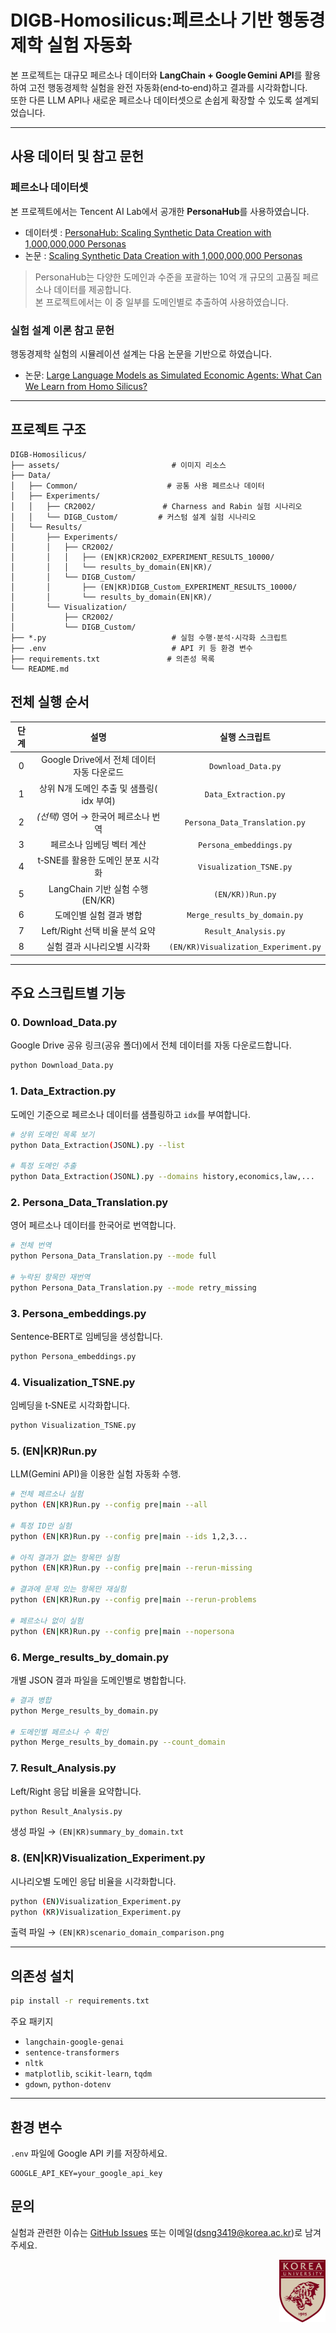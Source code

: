 # DIGB‑Homosilicus:페르소나 기반 행동경제학 실험 자동화

본 프로젝트는 대규모 페르소나 데이터와 **LangChain + Google Gemini API**를 활용하여 
고전 행동경제학 실험을 완전 자동화(end‑to‑end)하고 결과를 시각화합니다.  
또한 다른 LLM API나 새로운 페르소나 데이터셋으로 손쉽게 확장할 수 있도록 설계되었습니다.

---

## 사용 데이터 및 참고 문헌

### 페르소나 데이터셋
본 프로젝트에서는 Tencent AI Lab에서 공개한 **PersonaHub**를 사용하였습니다.

- 데이터셋 : [PersonaHub: Scaling Synthetic Data Creation with 1,000,000,000 Personas](https://github.com/tencent-ailab/persona-hub)
- 논문 : [Scaling Synthetic Data Creation with 1,000,000,000 Personas](https://arxiv.org/abs/2406.20094)

> PersonaHub는 다양한 도메인과 수준을 포괄하는 10억 개 규모의 고품질 페르소나 데이터를 제공합니다.  
> 본 프로젝트에서는 이 중 일부를 도메인별로 추출하여 사용하였습니다.

### 실험 설계 이론 참고 문헌
행동경제학 실험의 시뮬레이션 설계는 다음 논문을 기반으로 하였습니다.

- 논문: [Large Language Models as Simulated Economic Agents: What Can We Learn from Homo Silicus?]([https://arxiv.org/abs/2305.10385](https://arxiv.org/abs/2301.07543))

---


## 프로젝트 구조
~~~text
DIGB-Homosilicus/
├── assets/                         # 이미지 리소스
├── Data/
│   ├── Common/                    # 공통 사용 페르소나 데이터
│   ├── Experiments/
│   │   ├── CR2002/               # Charness and Rabin 실험 시나리오
│   │   └── DIGB_Custom/         # 커스텀 설계 실험 시나리오
│   └── Results/
│       ├── Experiments/
│       │   ├── CR2002/
│       │   │   ├── (EN|KR)CR2002_EXPERIMENT_RESULTS_10000/
│       │   │   └── results_by_domain(EN|KR)/
│       │   └── DIGB_Custom/
│       │       ├── (EN|KR)DIGB_Custom_EXPERIMENT_RESULTS_10000/
│       │       └── results_by_domain(EN|KR)/
│       └── Visualization/
│           ├── CR2002/
│           └── DIGB_Custom/
├── *.py                            # 실험 수행·분석·시각화 스크립트
├── .env                            # API 키 등 환경 변수
├── requirements.txt               # 의존성 목록
└── README.md
~~~

## 전체 실행 순서

| 단계 | 설명 | 실행 스크립트 |
|:----:|:------:|:---------------:|
| 0 | Google Drive에서 전체 데이터 자동 다운로드 | `Download_Data.py` |
| 1 | 상위 N개 도메인 추출 및 샘플링( idx 부여) | `Data_Extraction.py` |
| 2 | _(선택)_ 영어 → 한국어 페르소나 번역 | `Persona_Data_Translation.py` |
| 3 | 페르소나 임베딩 벡터 계산 | `Persona_embeddings.py` |
| 4 | t‑SNE를 활용한 도메인 분포 시각화 | `Visualization_TSNE.py` |
| 5 | LangChain 기반 실험 수행 (EN/KR) | `(EN/KR))Run.py` |
| 6 | 도메인별 실험 결과 병합 | `Merge_results_by_domain.py` |
| 7 | Left/Right 선택 비율 분석 요약 | `Result_Analysis.py` |
| 8 | 실험 결과 시나리오별 시각화 | `(EN/KR)Visualization_Experiment.py` |

---

## 주요 스크립트별 기능

### 0. Download_Data.py
Google Drive 공유 링크(공유 폴더)에서 전체 데이터를 자동 다운로드합니다.
~~~bash
python Download_Data.py
~~~

### 1. Data_Extraction.py
도메인 기준으로 페르소나 데이터를 샘플링하고 `idx`를 부여합니다.
~~~bash
# 상위 도메인 목록 보기
python Data_Extraction(JSONL).py --list

# 특정 도메인 추출
python Data_Extraction(JSONL).py --domains history,economics,law,...
~~~

### 2. Persona_Data_Translation.py
영어 페르소나 데이터를 한국어로 번역합니다.
~~~bash
# 전체 번역
python Persona_Data_Translation.py --mode full

# 누락된 항목만 재번역
python Persona_Data_Translation.py --mode retry_missing
~~~

### 3. Persona_embeddings.py
Sentence‑BERT로 임베딩을 생성합니다.
~~~bash
python Persona_embeddings.py
~~~

### 4. Visualization_TSNE.py
임베딩을 t‑SNE로 시각화합니다.
~~~bash
python Visualization_TSNE.py
~~~

### 5. (EN|KR)Run.py
LLM(Gemini API)을 이용한 실험 자동화 수행.
~~~bash
# 전체 페르소나 실험
python (EN|KR)Run.py --config pre|main --all

# 특정 ID만 실험
python (EN|KR)Run.py --config pre|main --ids 1,2,3...

# 아직 결과가 없는 항목만 실험
python (EN|KR)Run.py --config pre|main --rerun-missing

# 결과에 문제 있는 항목만 재실험
python (EN|KR)Run.py --config pre|main --rerun-problems

# 페르소나 없이 실험
python (EN|KR)Run.py --config pre|main --nopersona
~~~

### 6. Merge_results_by_domain.py
개별 JSON 결과 파일을 도메인별로 병합합니다.
~~~bash
# 결과 병합
python Merge_results_by_domain.py

# 도메인별 페르소나 수 확인
python Merge_results_by_domain.py --count_domain
~~~

### 7. Result_Analysis.py
Left/Right 응답 비율을 요약합니다.
~~~bash
python Result_Analysis.py
~~~
생성 파일 → `(EN|KR)summary_by_domain.txt`

### 8. (EN|KR)Visualization_Experiment.py
시나리오별 도메인 응답 비율을 시각화합니다.
~~~bash
python (EN)Visualization_Experiment.py
python (KR)Visualization_Experiment.py
~~~
출력 파일 → `(EN|KR)scenario_domain_comparison.png`

---

## 의존성 설치
~~~bash
pip install -r requirements.txt
~~~
주요 패키지
- `langchain-google-genai`
- `sentence-transformers`
- `nltk`
- `matplotlib`, `scikit-learn`, `tqdm`
- `gdown`, `python-dotenv`

---

## 환경 변수
`.env` 파일에 Google API 키를 저장하세요.
~~~env
GOOGLE_API_KEY=your_google_api_key
~~~

## 문의
실험과 관련한 이슈는 [GitHub Issues](https://github.com/SeonGyuJang/DIGB-Homosilicus/issues) 또는 이메일(<dsng3419@korea.ac.kr>)로 남겨주세요.



<p align="right">
  <img src="assets/Global_Symbol.jpg" alt="Korea University Logo" height="100" />
</p>
